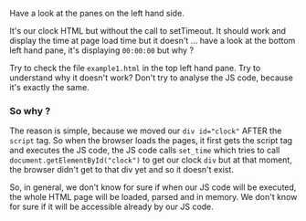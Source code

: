Have a look at the panes on the left hand side.

It's our clock HTML but without the call to setTimeout. It should work and display the time at page load time but it doesn't ... have a look at the bottom left hand pane, it's displaying `00:00:00` but why ?

Try to check the file `example1.html` in the top left hand pane. Try to understand why it doesn't work? Don't try to analyse the JS code, because it's exactly the same. 

### So why ?

The reason is simple, because we moved our `div id="clock"` AFTER the `script` tag. So when the browser loads the pages, it first gets the script tag and executes the JS code, the JS code calls `set_time` which tries to call `document.getElementById("clock")` to get our clock `div` but at that moment, the browser didn't get to that div yet and so it doesn't exist.

So, in general, we don't know for sure if when our JS code will be executed, the whole HTML page will be loaded, parsed and in memory. We don't know for sure if it will be accessible already by our JS code.